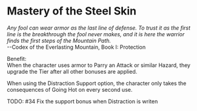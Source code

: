 # Mastery of the Steel Skin

*Any fool can wear armor as the last line of defense. To trust it as the first line is the breakthrough the fool never makes, and it is here the warrior finds the first steps of the Mountain Path.*  
--Codex of the Everlasting Mountain, Book I: Protection

Benefit:  
When the character uses armor to Parry an Attack or similar Hazard, they upgrade the Tier after all other bonuses are applied.

When using the Distraction Support option, the character only takes the consequences of Going Hot on every second use.

TODO: #34 Fix the support bonus when Distraction is writen
